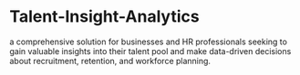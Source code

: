 # Talent-Insight-Analytics
a comprehensive solution for businesses and HR professionals seeking to gain valuable insights into their talent pool and make data-driven decisions about recruitment, retention, and workforce planning.

